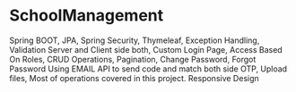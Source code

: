 # SchoolManagement
Spring BOOT, JPA, Spring Security, 
Thymeleaf, 
Exception Handling, 
Validation Server and Client side both, 
Custom Login Page, 
Access Based On Roles, 
CRUD Operations, 
Pagination,
Change Password, 
Forgot Password Using EMAIL API to send code and match both side OTP, 
Upload files, 
Most of operations covered in this project.
Responsive Design
